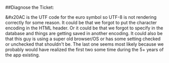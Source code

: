 ##Diagnose the Ticket:

&#x20AC is the UTF code for the euro symbol so UTF-8 is not rendering correctly for some reason. It could be that we forgot to put the character encoding in the HTML header. Or it could be that we forgot to specify in the database and things are getting saved in another encoding. It could also be that this guy is using a super old browser/OS or has some setting checked or unchecked that shouldn't be. The last one seems most likely because we probably would have realized the first two some time during the 5+ years of the app existing.
